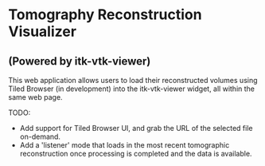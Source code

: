 # Tomography Reconstruction Visualizer

## (Powered by itk-vtk-viewer)

This web application allows users to load their reconstructed volumes using Tiled Browser (in development) into the itk-vtk-viewer widget, all within the same web page.

TODO:
- Add support for Tiled Browser UI, and grab the URL of the selected file on-demand.
- Add a 'listener' mode that loads in the most recent tomographic reconstruction once processing is completed and the data is available.